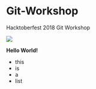 # Git-Workshop
Hacktoberfest 2018 Git Workshop

![](https://hacktoberfestguam.com/wp-content/uploads/2018/09/computer_L-e1538055463537-350x350.png)

**Hello World!**

* this 
* is 
* a 
* list
